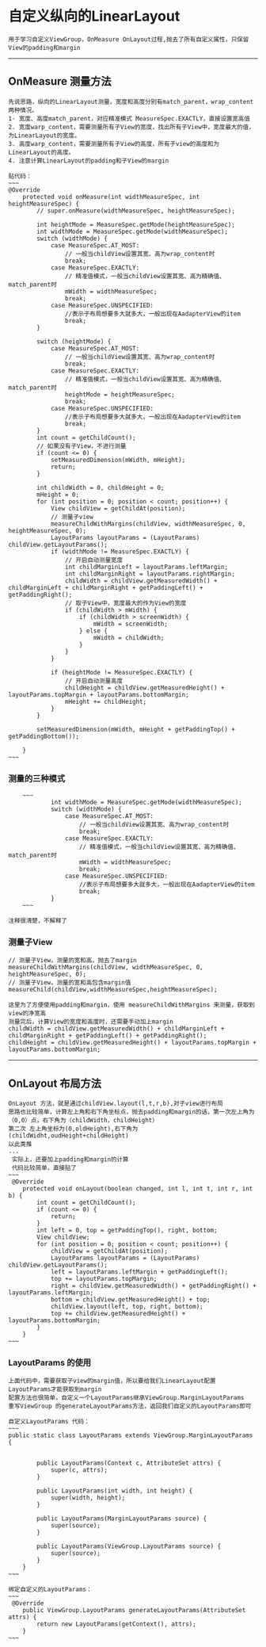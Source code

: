 # 自定义纵向的LinearLayout
    用于学习自定义ViewGroup，OnMeasure OnLayout过程,抛去了所有自定义属性，只保留View的padding和margin
---
## OnMeasure 测量方法
    先说思路，纵向的LinearLayout测量，宽度和高度分别有match_parent，wrap_content两种情况。
    1· 宽度、高度match_parent，对应精准模式 MeasureSpec.EXACTLY，直接设置宽高值
    2. 宽度warp_content，需要测量所有子View的宽度，找出所有子View中，宽度最大的值，为LinearLayout的宽度。
    3. 高度warp_content，需要测量所有子View的高度，所有子view的高度和为LinearLayout的高度。
    4. 注意计算LinearLayout的padding和子View的margin

    贴代码：
    ~~~
    @Override
        protected void onMeasure(int widthMeasureSpec, int heightMeasureSpec) {
            // super.onMeasure(widthMeasureSpec, heightMeasureSpec);

            int heightMode = MeasureSpec.getMode(heightMeasureSpec);
            int widthMode = MeasureSpec.getMode(widthMeasureSpec);
            switch (widthMode) {
                case MeasureSpec.AT_MOST:
                    // 一般当childView设置其宽、高为wrap_content时
                    break;
                case MeasureSpec.EXACTLY:
                    // 精准值模式，一般当childView设置其宽、高为精确值、match_parent时
                    mWidth = widthMeasureSpec;
                    break;
                case MeasureSpec.UNSPECIFIED:
                    //表示子布局想要多大就多大，一般出现在AadapterView的item
                    break;
            }

            switch (heightMode) {
                case MeasureSpec.AT_MOST:
                    // 一般当childView设置其宽、高为wrap_content时
                    break;
                case MeasureSpec.EXACTLY:
                    // 精准值模式，一般当childView设置其宽、高为精确值、match_parent时
                    heightMode = heightMeasureSpec;
                    break;
                case MeasureSpec.UNSPECIFIED:
                    //表示子布局想要多大就多大，一般出现在AadapterView的item
                    break;
            }
            int count = getChildCount();
            // 如果没有子View，不进行测量
            if (count <= 0) {
                setMeasuredDimension(mWidth, mHeight);
                return;
            }

            int childWidth = 0, childHeight = 0;
            mHeight = 0;
            for (int position = 0; position < count; position++) {
                View childView = getChildAt(position);
                // 测量子view
                measureChildWithMargins(childView, widthMeasureSpec, 0, heightMeasureSpec, 0);
                LayoutParams layoutParams = (LayoutParams) childView.getLayoutParams();
                if (widthMode != MeasureSpec.EXACTLY) {
                    // 开启自动测量宽度
                    int childMarginLeft = layoutParams.leftMargin;
                    int childMarginRight = layoutParams.rightMargin;
                    childWidth = childView.getMeasuredWidth() + childMarginLeft + childMarginRight + getPaddingLeft() + getPaddingRight();
                    // 取子View中，宽度最大的作为View的宽度
                    if (childWidth > mWidth) {
                        if (childWidth > screenWidth) {
                            mWidth = screenWidth;
                        } else {
                            mWidth = childWidth;
                        }
                    }
                }

                if (heightMode != MeasureSpec.EXACTLY) {
                    // 开启自动测量高度
                    childHeight = childView.getMeasuredHeight() + layoutParams.topMargin + layoutParams.bottomMargin;
                    mHeight += childHeight;
                }
            }

            setMeasuredDimension(mWidth, mHeight + getPaddingTop() + getPaddingBottom());

        }
    ~~~




###  测量的三种模式
        ~~~
                int widthMode = MeasureSpec.getMode(widthMeasureSpec);
                switch (widthMode) {
                    case MeasureSpec.AT_MOST:
                        // 一般当childView设置其宽、高为wrap_content时
                        break;
                    case MeasureSpec.EXACTLY:
                        // 精准值模式，一般当childView设置其宽、高为精确值、match_parent时
                        mWidth = widthMeasureSpec;
                        break;
                    case MeasureSpec.UNSPECIFIED:
                        //表示子布局想要多大就多大，一般出现在AadapterView的item
                        break;
                }
        ~~~

    注释很清楚，不解释了

### 测量子View
    // 测量子View，测量的宽和高，抛去了margin
    measureChildWithMargins(childView, widthMeasureSpec, 0, heightMeasureSpec, 0);
    // 测量子View，测量的宽和高包含margin值
    measureChild(childView,widthMeasureSpec,heightMeasureSpec);

    这里为了方便使用padding和margin，使用 measureChildWithMargins 来测量，获取到view的净宽高
    测量完后，计算View的宽度和高度时，还需要手动加上margin
    childWidth = childView.getMeasuredWidth() + childMarginLeft + childMarginRight + getPaddingLeft() + getPaddingRight();
    childHeight = childView.getMeasuredHeight() + layoutParams.topMargin + layoutParams.bottomMargin;

---
## OnLayout  布局方法
    OnLayout 方法，就是通过childView.layout(l,t,r,b),对子view进行布局
    思路也比较简单，计算左上角和右下角坐标点，抛去padding和margin的话，第一次左上角为 （0,0）点，右下角为（childWidth，childHeight）
    第二次 左上角坐标为(0,oldHeight),右下角为(childWidht,oudHeight+childHeight)
    以此类推
    ...
     实际上，还要加上padding和margin的计算
     代码比较简单，直接贴了
    ~~~
     @Override
        protected void onLayout(boolean changed, int l, int t, int r, int b) {
            int count = getChildCount();
            if (count <= 0) {
                return;
            }
            int left = 0, top = getPaddingTop(), right, bottom;
            View childView;
            for (int position = 0; position < count; position++) {
                childView = getChildAt(position);
                LayoutParams layoutParams = (LayoutParams) childView.getLayoutParams();
                left = layoutParams.leftMargin + getPaddingLeft();
                top += layoutParams.topMargin;
                right = childView.getMeasuredWidth() + getPaddingRight() + layoutParams.leftMargin;
                bottom = childView.getMeasuredHeight() + top;
                childView.layout(left, top, right, bottom);
                top += childView.getMeasuredHeight() + layoutParams.bottomMargin;
            }
        }
    ~~~

### LayoutParams 的使用
    上面代码中，需要获取子view的margin值，所以要给我们LinearLayout配置LayoutParams才能获取到margin
    配置方法也很简单，自定义一个LayoutParams继承ViewGroup.MarginLayoutParams
    重写ViewGroup 的generateLayoutParams方法，返回我们自定义的LayoutParams即可

    自定义LayoutParams 代码：
    ~~~
    public static class LayoutParams extends ViewGroup.MarginLayoutParams {


            public LayoutParams(Context c, AttributeSet attrs) {
                super(c, attrs);
            }

            public LayoutParams(int width, int height) {
                super(width, height);
            }

            public LayoutParams(MarginLayoutParams source) {
                super(source);
            }

            public LayoutParams(ViewGroup.LayoutParams source) {
                super(source);
            }
        }
    ~~~

    绑定自定义的LayoutParams：
    ~~~
     @Override
        public ViewGroup.LayoutParams generateLayoutParams(AttributeSet attrs) {
            return new LayoutParams(getContext(), attrs);
        }
    ~~~















